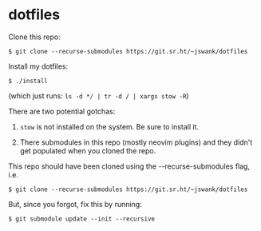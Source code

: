 # dotfiles

Clone this repo:
```console
$ git clone --recurse-submodules https://git.sr.ht/~jswank/dotfiles
```

Install my dotfiles:
```console
$ ./install
```

(which just runs: `ls -d */ | tr -d / | xargs stow -R`)

There are two potential gotchas:

1. `stow` is not installed on the system. Be sure to install it. 

2. There submodules in this repo (mostly neovim plugins) and they didn't get
   populated when you cloned the repo.

This repo should have been cloned using the --recurse-submodules flag, i.e.
```console
$ git clone --recurse-submodules https://git.sr.ht/~jswank/dotfiles
```

But, since you forgot, fix this by running:
```console
$ git submodule update --init --recursive
```
